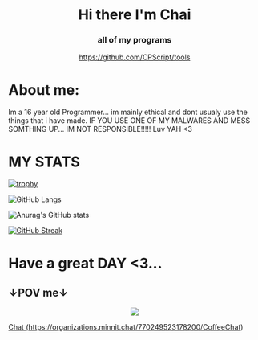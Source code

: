 <div align="center">
 
# Hi there I'm Chai
 
### all of my programs
https://github.com/CPScript/tools
<div align="left">

# About me:
Im a 16 year old Programmer... im mainly ethical and dont usualy use the things that i have made.
IF YOU USE ONE OF MY MALWARES AND MESS SOMTHING UP... IM NOT RESPONSIBLE!!!!!
Luv YAH <3
           
      
 













# MY STATS
           
[![trophy](https://github-profile-trophy.vercel.app/?username=CPScript)](https://github.com/CPScript/github-profile-trophy)

![GitHub Langs](https://github-readme-stats.vercel.app/api/top-langs/?username=CPScript&layout=compact&theme=blue-green)

![Anurag's GitHub stats](https://github-readme-stats.vercel.app/api?username=CPScript&show_icons=true&theme=synthwave)

[![GitHub Streak](https://github-readme-streak-stats.herokuapp.com?user=CPScript&theme=hacker&date_format=M%20j%5B%2C%20Y%5D)](https://git.io/streak-stats)

# Have a great DAY <3...
## ↓POV me↓

<p align="center">
 <img src="https://media2.giphy.com/media/B4dt6rXq6nABilHTYM/200w.gif?cid=6c09b952gmulkvgs2s32dk721wmozo0kycqzktvc9t13p2ev&rid=200w.gif&ct=g" />
</p>
 
 
 
<a href="#" class="button">Chat (https://organizations.minnit.chat/770249523178200/CoffeeChat)</a>

